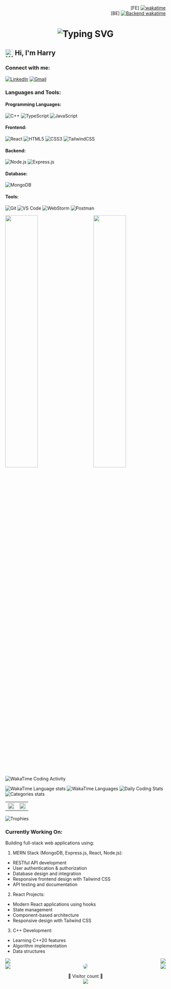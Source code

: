 <!--testing-->
<!--Header-->
<p align="right">
  [FE] <a href="https://wakatime.com/badge/user/cd64c01f-cc55-41ce-a027-2f4d22c78ed5/project/b8b1dcbd-d5a3-4257-b9cc-2a0dbbf3bb55"><img src="https://wakatime.com/badge/user/cd64c01f-cc55-41ce-a027-2f4d22c78ed5/project/b8b1dcbd-d5a3-4257-b9cc-2a0dbbf3bb55.svg" alt="wakatime"></a>
  <br/>
  [BE] <a href="https://wakatime.com/badge/user/cd64c01f-cc55-41ce-a027-2f4d22c78ed5/project/c2770271-ed40-46fa-9caf-cc65c7f5275f"><img src="https://wakatime.com/badge/user/cd64c01f-cc55-41ce-a027-2f4d22c78ed5/project/c2770271-ed40-46fa-9caf-cc65c7f5275f.svg" alt="Backend wakatime"></a>
</p>

<h1 align="center">
  <img src="https://readme-typing-svg.herokuapp.com?font=Ubuntu&width=600&height=100&color=0000FF&size=35&center=true&vCenter=true&lines=Hello%2C+World+%F0%9F%91%8B;Welcome+to+my+GitHub+profile+%F0%9F%93%81" alt="Typing SVG" />
</h1>

## <img align="center" src="https://media.giphy.com/media/hvRJCLFzcasrR4ia7z/giphy.gif" width="25" alt="WavingHand-gif" /> Hi, I'm Harry


### Connect with me:
[![LinkedIn](https://img.shields.io/badge/LinkedIn-0077B5?style=for-the-badge&logo=linkedin&logoColor=white)](https://www.linkedin.com/in/harry-lin-85b393191?utm_source=share&utm_campaign=share_via&utm_content=profile&utm_medium=ios_app)
[![Gmail](https://img.shields.io/badge/Gmail-D14836?style=for-the-badge&logo=gmail&logoColor=white)](mailto:prismastudio2024@outlook.com)

### Languages and Tools:
#### Programming Languages:
![C++](https://img.shields.io/badge/C++-00599C?style=for-the-badge&logo=cplusplus&logoColor=white)
![TypeScript](https://img.shields.io/badge/TypeScript-007ACC?style=for-the-badge&logo=typescript&logoColor=white)
![JavaScript](https://img.shields.io/badge/JavaScript-F7DF1E?style=for-the-badge&logo=javascript&logoColor=black)

#### Frontend:
![React](https://img.shields.io/badge/React-20232A?style=for-the-badge&logo=react&logoColor=61DAFB)
![HTML5](https://img.shields.io/badge/HTML5-E34F26?style=for-the-badge&logo=html5&logoColor=white)
![CSS3](https://img.shields.io/badge/CSS3-1572B6?style=for-the-badge&logo=css3&logoColor=white)
![TailwindCSS](https://img.shields.io/badge/Tailwind_CSS-38B2AC?style=for-the-badge&logo=tailwind-css&logoColor=white)

#### Backend:
![Node.js](https://img.shields.io/badge/Node.js-339933?style=for-the-badge&logo=nodedotjs&logoColor=white)
![Express.js](https://img.shields.io/badge/Express.js-000000?style=for-the-badge&logo=express&logoColor=white)

#### Database:
![MongoDB](https://img.shields.io/badge/MongoDB-4EA94B?style=for-the-badge&logo=mongodb&logoColor=white)

#### Tools:
![Git](https://img.shields.io/badge/Git-F05032?style=for-the-badge&logo=git&logoColor=white)
![VS Code](https://img.shields.io/badge/Visual_Studio_Code-0078D4?style=for-the-badge&logo=visual%20studio%20code&logoColor=white)
![WebStorm](https://img.shields.io/badge/WebStorm-000000?style=for-the-badge&logo=WebStorm&logoColor=white)
![Postman](https://img.shields.io/badge/Postman-FF6C37?style=for-the-badge&logo=Postman&logoColor=white)

<div>
  <img width="45%" align="left" src="https://github-readme-stats.vercel.app/api/top-langs/?username=softwarejob&layout=normal&bg_color=30,e96443,904e95&title_color=fff&text_color=fff&hide_border=true&langs_count=15&card_width=500" />
  
  <img width="45%" align="right" src="https://github-readme-stats.vercel.app/api/wakatime?username=@softwarejob&layout=normal&hide_border=true&langs_count=15&bg_color=30,e96443,904e95&title_color=fff&text_color=fff&custom_title=📊%20Coding%20Activity" />
</div>

![WakaTime Coding Activity](https://wakatime.com/share/@softwarejob/85ac730b-ea05-46f6-9bf6-5cd136297982.svg)
<!-- WakaTime 原生圖表 -->
![WakaTime Language stats](https://wakatime.com/share/@softwarejob/dc548495-ed20-4abd-b847-ebeecb19e846.svg)
![WakaTime Languages](https://wakatime.com/share/@softwarejob/650e7cbb-ea4d-47ff-b43e-40391f85258e.svg)
![Daily Coding Stats](https://wakatime.com/share/@softwarejob/e3b0a691-46f6-48cd-890c-f48f53d1957c.svg)
![Categories stats](https://wakatime.com/share/@softwarejob/ea7322f5-3603-4a5b-842a-88031eb8ea76.svg)



<table>
  <tr>
    <td width="50%">
      <img width="100%" src="https://github-readme-stats.vercel.app/api?username=softwarejob&theme=ambient_gradient&cache_seconds=14400&show_icons=true&locale=en">
    </td>
    <td width="50%">
      <img width="100%" src="https://github-readme-streak-stats.herokuapp.com/?user=softwarejob&theme=ambient_gradient&cache_seconds=14400">
    </td>
  </tr>
</table>

![Trophies](https://github-profile-trophy.vercel.app/?username=softwarejob&cache_seconds=14400)

### Currently Working On:
Building full-stack web applications using:
1. MERN Stack (MongoDB, Express.js, React, Node.js):
  - RESTful API development
  - User authentication & authorization
  - Database design and integration
  - Responsive frontend design with Tailwind CSS
  - API testing and documentation

2. React Projects:
  - Modern React applications using hooks
  - State management
  - Component-based architecture
  - Responsive design with Tailwind CSS

3. C++ Development:
  - Learning C++20 features
  - Algorithm implementation
  - Data structures

<div>
  <img align="left" src="http://github-profile-summary-cards.vercel.app/api/cards/repos-per-language?username=softwarejob&theme=github" />
  <img align="right" src="http://github-profile-summary-cards.vercel.app/api/cards/most-commit-language?username=softwarejob&theme=github" />
</div>
<br clear="both"/>

<div>
  <img align="left" src="http://github-profile-summary-cards.vercel.app/api/cards/stats?username=softwarejob&theme=github" />
  <img align="right" src="http://github-profile-summary-cards.vercel.app/api/cards/productive-time?username=softwarejob&theme=github&utcOffset=8" />
</div>
<div align="center">
    <img src="https://github-readme-activity-graph.vercel.app/graph?username=softwarejob&bg_color=000000&color=00ff00&line=00ff00&point=00ff00&area=true&hide_border=true" style="border-radius: 15px;">
</div>

<p align="center">
  👀 Visitor count 👀<br>
  <img src="https://profile-counter.glitch.me/softwarejob/count.svg" />
</p>

